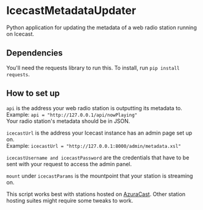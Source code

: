 # IcecastMetadataUpdater
Python application for updating the metadata of a web radio station running on Icecast.

## Dependencies
You'll need the requests library to run this. To install, run ```pip install requests```.<br />

## How to set up
```api``` is the address your web radio station is outputting its metadata to. <br />Example: ```api = "http://127.0.0.1/api/nowPlaying"```<br />
Your radio station's metadata should be in JSON. <br />

```icecastUrl``` is the address your Icecast instance has an admin page set up on. <br />
Example: ```icecastUrl = "http://127.0.0.1:8000/admin/metadata.xsl"```

```icecastUsername and icecastPassword``` are the credentials that have to be sent with your request to access the admin panel.<br />

```mount``` under ```icecastParams``` is the mountpoint that your station is streaming on. <br />


This script works best with stations hosted on [AzuraCast](https://github.com/AzuraCast/AzuraCast). Other station hosting suites might require some tweaks to work.